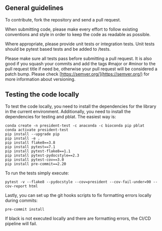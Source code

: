 ## General guidelines

To contribute, fork the repository and send a pull request.

When submitting code, please make every effort to follow existing conventions and style in order to keep the code as readable as possible.

Where appropriate, please provide unit tests or integration tests. Unit tests should be pytest based tests and be added to <project>/tests.

Please make sure all tests pass before submitting a pull request. It is also good if you squash your commits and add the tags #major or #minor to the pull request title if need be, otherwise your pull request will be considered a patch bump. Please check [https://semver.org/](https://semver.org/) for more information about versioning.

## Testing the code locally

To test the code locally, you need to install the dependencies for the library in the current environment. Additionally, you need to install the dependencies for testing and pblat. The easiest way is:

```
conda create -n president-test -c anaconda -c bioconda pip pblat
conda activate president-test
pip install --upgrade pip
pip install -e .
pip install flake8==3.8
pip install pytest==7.1
pip install pytest-flake8==1.1
pip install pytest-pydocstyle==2.3
pip install pytest-cov==3.0
pip install pre-commit==2.20
```

To run the tests simply execute:

```
pytest -v --flake8 --pydocstyle --cov=president --cov-fail-under=90 --cov-report html
```

Lastly, you can set up the git hooks scripts to fix formatting errors locally during commits:

```
pre-commit install
```

If black is not executed locally and there are formatting errors, the CI/CD pipeline will fail.
